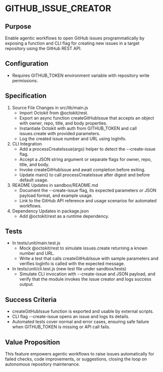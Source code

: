 # GITHUB_ISSUE_CREATOR

## Purpose
Enable agentic workflows to open GitHub issues programmatically by exposing a function and CLI flag for creating new issues in a target repository using the GitHub REST API.

## Configuration
- Requires GITHUB_TOKEN environment variable with repository write permissions.

## Specification
1. Source File Changes in src/lib/main.js
   - Import Octokit from @octokit/rest.
   - Export an async function createGitHubIssue that accepts an object with owner, repo, title, and body properties.
   - Instantiate Octokit with auth from GITHUB_TOKEN and call issues.create with provided parameters.
   - Log the created issue number and URL using logInfo.
2. CLI Integration
   - Add a processCreateIssue(args) helper to detect the --create-issue flag.
   - Accept a JSON string argument or separate flags for owner, repo, title, and body.
   - Invoke createGitHubIssue and await completion before exiting.
   - Update main() to call processCreateIssue after digest and before default usage.
3. README Updates in sandbox/README.md
   - Document the --create-issue flag, its expected parameters or JSON payload format, and example usage.
   - Link to the GitHub API reference and usage scenarios for automated workflows.
4. Dependency Updates in package.json
   - Add @octokit/rest as a runtime dependency.

## Tests
- In tests/unit/main.test.js
  - Mock @octokit/rest to simulate issues.create returning a known number and URL.
  - Write a test that calls createGitHubIssue with sample parameters and verifies logInfo is called with the expected message.
- In tests/unit/cli.test.js (new test file under sandbox/tests)
  - Simulate CLI invocation with --create-issue and JSON payload, and verify that the module invokes the issue creator and logs success output.

## Success Criteria
- createGitHubIssue function is exported and usable by external scripts.
- CLI flag --create-issue opens an issue and logs its details.
- Automated tests cover normal and error cases, ensuring safe failure when GITHUB_TOKEN is missing or API call fails.

## Value Proposition
This feature empowers agentic workflows to raise issues automatically for failed checks, code improvements, or suggestions, closing the loop on autonomous repository maintenance.